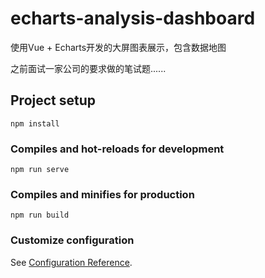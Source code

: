 # echarts-analysis-dashboard
使用Vue + Echarts开发的大屏图表展示，包含数据地图

之前面试一家公司的要求做的笔试题......

## Project setup
```
npm install
```

### Compiles and hot-reloads for development
```
npm run serve
```

### Compiles and minifies for production
```
npm run build
```

### Customize configuration
See [Configuration Reference](https://cli.vuejs.org/config/).
